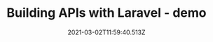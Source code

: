 ---
title: Building APIs with Laravel - demo
date: 2021-03-02T11:59:40.513Z
description: >-
    In this talk Steve will talk you through how to build an API using the Laravel framework.
video: https://www.youtube.com/embed/0pylMAlfw5k
event: Laravel Worldwide Meetup, PHP South West, PHP Cambridge
---